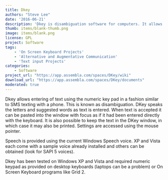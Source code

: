```yaml
---
title: Dkey
authors: "Steve Lee"
date: '2016-06-21'
description: 'Dkey is disambiguation software for computers. It allows entering of text using the numeric key pad in a fashion similar to SMS texting with a mobile phone'
thumb: items/blank-thumb.png
image: items/blank.png
license: GPL
project: Software
tags:
    - 'On Screen Keyboard Projects'
    - 'Alternative and Augmentative Communication'
    - 'Text input Projects'
categories:
    - Software
project_url: "https://app.assembla.com/spaces/DKey/wiki"
download_url: "https://app.assembla.com/spaces/DKey/documents"
moderated: true
---
```

Dkey allows entering of text using the numeric key pad in a fashion similar to SMS texting with a phone. This is known as disambiguation. DKey speaks the letters and suggested words as text is entered. When text is accepted it can be pasted into the window with focus as if it had been entered directly with the keyboard. It is also possible to keep the text in the DKey window, in which case it may also be printed. Settings are accessed using the mouse pointer.

Speech is provided using  the current Windows Speech voice. XP and Vista each come with a sample voice already installed and others can be obtained (look for SAPI 5 voices).

Dkey has been tested on Windows XP and Vista and required numeric keypad as provided on desktop keyboards  (laptops can be a problem) or On Screen Keyboard programs like Grid 2.
